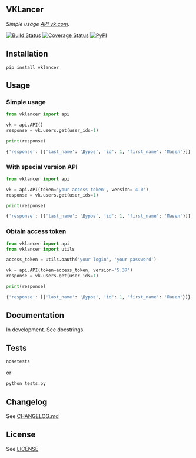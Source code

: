 ## VKLancer ##
*Simple usage [API vk.com](https://vk.com/dev).*  

[![Build Status](https://travis-ci.org/pyvim/vklancer.svg)](https://travis-ci.org/pyvim/vklancer)
[![Coverage Status](https://coveralls.io/repos/pyvim/vklancer/badge.svg?branch=master&service=github)](https://coveralls.io/github/pyvim/vklancer?branch=master)
[![PyPI](http://img.shields.io/pypi/v/vklancer.svg?style=flat)](https://pypi.python.org/pypi/vklancer)

## Installation ##
```pip install vklancer```

## Usage ##
### Simple usage ###
```python
from vklancer import api

vk = api.API()
response = vk.users.get(user_ids=1)

print(response)

{'response': [{'last_name': 'Дуров', 'id': 1, 'first_name': 'Павел'}]}
```

### With special version API ###
```python
from vklancer import api

vk = api.API(token='your access token', version='4.0')
response = vk.users.get(user_ids=1)

print(response)

{'response': [{'last_name': 'Дуров', 'id': 1, 'first_name': 'Павел'}]}
```

### Obtain access token ###
```python
from vklancer import api
from vklancer import utils

access_token = utils.oauth('your login', 'your password')

vk = api.API(token=access_token, version='5.37')
response = vk.users.get(user_ids=1)

print(response)

{'response': [{'last_name': 'Дуров', 'id': 1, 'first_name': 'Павел'}]}
```

## Documentation ##
In development. See docstrings.

## Tests ##
```bash
nosetests
```
or
```bash
python tests.py
```

## Changelog ##
See [CHANGELOG.md](https://github.com/pyvim/vklancer/blob/master/CHANGELOG.md)

## License ##
See [LICENSE](https://github.com/pyvim/vklancer/blob/master/LICENSE)
